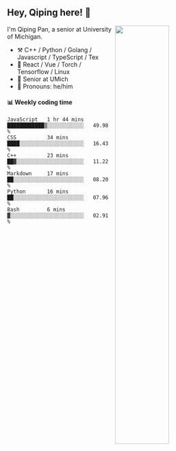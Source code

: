 

## Hey, Qiping here! :wave:

[<img align="right" width="50%" src="https://github-readme-stats.vercel.app/api?username=ppppqp&theme=dark&show_icons=true">](https://metrics.lecoq.io/ppppqp?template=classic)


I'm Qiping Pan, a senior at University of Michigan.

-   :hammer_and_pick: C++ / Python / Golang / Javascript / TypeScript / Tex
-   :pencil: React / Vue / Torch / Tensorflow / Linux 
-   :seedling: Senior at UMich
-   :man: Pronouns: he/him



#### :bar_chart: Weekly coding time

<!--START_SECTION:waka-->

```text
JavaScript   1 hr 44 mins    ████████████▒░░░░░░░░░░░░   49.98 %
CSS          34 mins         ████░░░░░░░░░░░░░░░░░░░░░   16.43 %
C++          23 mins         ██▓░░░░░░░░░░░░░░░░░░░░░░   11.22 %
Markdown     17 mins         ██░░░░░░░░░░░░░░░░░░░░░░░   08.20 %
Python       16 mins         ██░░░░░░░░░░░░░░░░░░░░░░░   07.96 %
Bash         6 mins          ▓░░░░░░░░░░░░░░░░░░░░░░░░   02.91 %
```

<!--END_SECTION:waka-->
